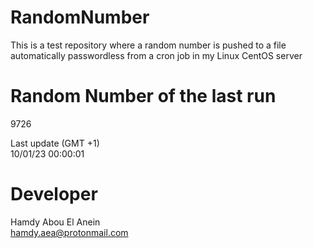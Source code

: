 # RandomNumber    
This is a test repository where a random number is pushed to a file automatically passwordless from a cron job in my Linux CentOS server    
# Random Number of the last run   
9726
      
Last update (GMT +1)    
10/01/23 00:00:01
# Developer    
Hamdy Abou El Anein   
hamdy.aea@protonmail.com
